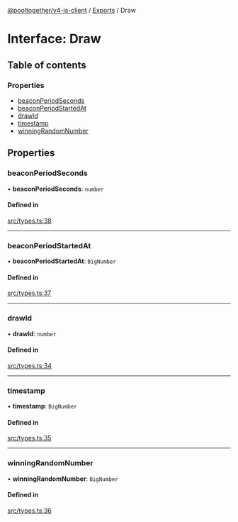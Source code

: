 [@pooltogether/v4-js-client](../README.md) / [Exports](../modules.md) / Draw

# Interface: Draw

## Table of contents

### Properties

- [beaconPeriodSeconds](Draw.md#beaconperiodseconds)
- [beaconPeriodStartedAt](Draw.md#beaconperiodstartedat)
- [drawId](Draw.md#drawid)
- [timestamp](Draw.md#timestamp)
- [winningRandomNumber](Draw.md#winningrandomnumber)

## Properties

### beaconPeriodSeconds

• **beaconPeriodSeconds**: `number`

#### Defined in

[src/types.ts:38](https://github.com/pooltogether/v4-js-client/blob/4038583/src/types.ts#L38)

___

### beaconPeriodStartedAt

• **beaconPeriodStartedAt**: `BigNumber`

#### Defined in

[src/types.ts:37](https://github.com/pooltogether/v4-js-client/blob/4038583/src/types.ts#L37)

___

### drawId

• **drawId**: `number`

#### Defined in

[src/types.ts:34](https://github.com/pooltogether/v4-js-client/blob/4038583/src/types.ts#L34)

___

### timestamp

• **timestamp**: `BigNumber`

#### Defined in

[src/types.ts:35](https://github.com/pooltogether/v4-js-client/blob/4038583/src/types.ts#L35)

___

### winningRandomNumber

• **winningRandomNumber**: `BigNumber`

#### Defined in

[src/types.ts:36](https://github.com/pooltogether/v4-js-client/blob/4038583/src/types.ts#L36)
